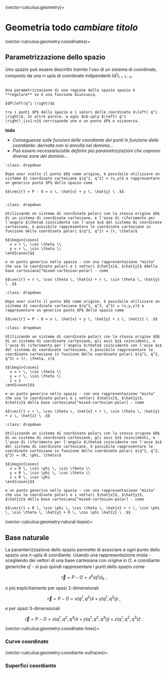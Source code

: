 (vector-calculus:geometry)=
# Geometria **todo** *cambiare titolo*

(vector-calculus:geometry:coordinates)=
## Parametrizzazione dello spazio

Uno spazio può essere descritto tramite l'uso di un sistema di coordinate, composto da una $n$-upla di coordinate indipendenti $\left( q^i \right)_{i = 1:n}$.

```{prf:definition} Parametrizzazione regolare

Una parametrizzazione di una regione dello spazio spazio è **regolare** se è una funzione biunivoca,

$$P\left(q^i \right)$$

tra i punti $P$ dello spazio e i valori delle coordinate $\left( q^i \right)$. In altre parole, a ogni $n$-upla $\left( q^i \right)_{i=1:n}$ corrisponde uno e un punto $P$ e viceversa.

```

**todo** 
- *Conseguenze sulle funzioni delle coordiante dei punti in funzione delle coordiante: derivata non si annulla nel dominio...*
- *Può essere necessario/utile definire più parametrizzazioni che coprono diverse zone del dominio...*

```{prf:example} Spazio $E^2$: coordinate cartesiane
:class: dropdown

Dopo aver scelto il punto $O$ come origine, è possibile utilizzare un sistema di coordinate cartesiane $(q^1, q^2) = (x,y)$ e rappresentare un generico punto $P$ dello spazio come

$$\vec{r} = P - O = x \, \hat{x} + y \, \hat{y} \ .$$


```

```{prf:example} Spazio $E^2$: coordinate polari
:class: dropdown

Utilizzando un sistema di coordinate polari con la stessa origine $O$ di un sistema di coordinate cartesiane, e l'asse di riferimento per l'angolo $\theta$ coincidente con l'asse $x$ del sistema di coordinate cartesiane, è possibile rappresentare le coordinate cartesiane in funzione delle coordinate polari $(q^1, q^2) = (r, \theta)$

$$\begin{cases}
  x = r \, \cos \theta \\
  y = r \, \sin \theta \\
\end{cases}$$

e un punto generico nello spazio - con una rappresentazione "mista" che usa le coordinate polari e i vettori $\hat{x}$, $\hat{y}$ ddella base cartesiana[^mixed-cartesian-polar] - come

$$\vec{r} = r \, \cos \theta \, \hat{x} + r \, \sin \theta \, \hat{y} \ .$$

```

[^mixed-cartesian-polar]: Questa rappresentazione può risultare utile quando è necessario svolgere derivate della posizione, poiché i vettori della base cartesiana sono costanti in tutto lo spazio e quindi la loro derivata è nulla. **todo** *Aggiungere collegamenti a sezione derivate (esempi?) e alla cinematica in meccanica classica.*


```{prf:example} Spazio $E^3$: coordinate cartesiane
:class: dropdown

Dopo aver scelto il punto $O$ come origine, è possibile utilizzare un sistema di coordinate cartesiane $(q^1, q^2, q^3) = (x,y,z)$ e rappresentare un generico punto $P$ dello spazio come

$$\vec{r} = P - O = x \, \hat{x} + y \, \hat{y} + z \, \hat{z} \ .$$

```

```{prf:example} Spazio $E^3$: coordinate cilindriche
:class: dropdown

Utilizzando un sistema di coordinate polari con la stessa origine $O$ di un sistema di coordinate cartesiane, gli assi $z$ coincidenti, e l'asse di riferimento per l'angolo $\theta$ coincidente con l'asse $x$ del sistema di coordinate cartesiane, è possibile rappresentare le coordinate cartesiane in funzione delle coordinate polari $(q^1, q^2, q^3) = (r, \theta, z)$

$$\begin{cases}
  x = r \, \cos \theta \\
  y = r \, \sin \theta \\
  z = z 
\end{cases}$$

e un punto generico nello spazio - con una rappresentazione "mista" che usa le coordinate polari e i vettori $\hat{x}$, $\hat{y}$, $\hat{z}$ della base cartesiana[^mixed-cartesian-polar] - come

$$\vec{r} = r \, \cos \theta \, \hat{x} + r \, \sin \theta \, \hat{y} + z \, \hat{z} \ .$$

```

```{prf:example} Spazio $E^3$: coordinate sferiche
:class: dropdown

Utilizzando un sistema di coordinate polari con la stessa origine $O$ di un sistema di coordinate cartesiane, gli assi $z$ coincidenti, e l'asse di riferimento per l'angolo $\theta$ coincidente con l'asse $x$ del sistema di coordinate cartesiane, è possibile rappresentare le coordinate cartesiane in funzione delle coordinate polari $(q^1, q^2, q^3) = (R, \phi, \theta)$

$$\begin{cases}
  x = R \, \sin \phi \, \sin \theta \\
  y = R \, \sin \phi \, \cos \theta \\
  z = R \, \cos \phi
\end{cases}$$

e un punto generico nello spazio - con una rappresentazione "mista" che usa le coordinate polari e i vettori $\hat{x}$, $\hat{y}$, $\hat{z}$ della base cartesiana[^mixed-cartesian-polar] - come

$$\vec{r} = R \, \sin \phi \, \cos \theta \, \hat{x} + r \, \sin \phi \, \sin \theta \, \hat{y} + R \, \cos \phi \hat{z} \ .$$

```

(vector-calculus:geometry:natural-basis)=
## Base naturale

La paramterizzazione dello spazio permette di associare a ogni punto dello spazio una $n$-upla di coordiante. Usando una rappresentazione mista - scegliendo dei vettori di una base cartesiana con origine in $O$, e coordiante generiche $q^i$ - si può quindi rappresentare i punti dello spazio come

$$\vec{r} = P - O = x^k \left(q^i\right) \hat{x}_k \ ,$$

o più esplicitamente per spazi 2-dimensionali

$$\vec{r} = P - O = x \left(q^1, q^2\right) \hat{x} + y\left(q^1, q^2\right) \hat{y} \ ,$$

e per spazi 3-dimensionali

$$\vec{r} = P - O = x \left(q^1, q^2, q^3\right) \hat{x} + y\left(q^1, q^2, q^3 \right) \hat{y} + z\left( q^1, q^2, q^3 \right) \hat{z} \ .$$

(vector-calculus:geometry:coordinate-lines)=
### Curve coordinate

(vector-calculus:geometry:coordiante-sufraces)=
### Superfici coordiante








